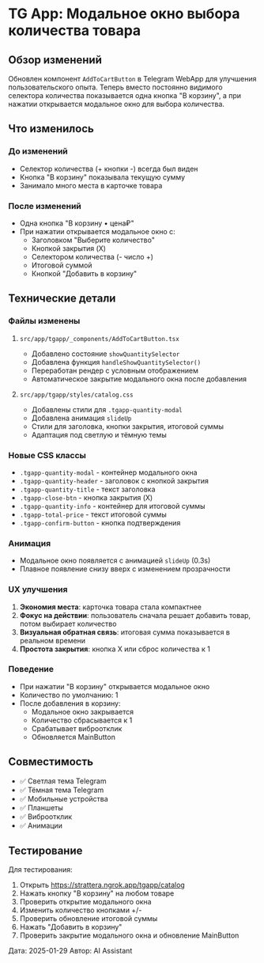 # TG App: Модальное окно выбора количества товара

## Обзор изменений

Обновлен компонент `AddToCartButton` в Telegram WebApp для улучшения пользовательского опыта. Теперь вместо постоянно видимого селектора количества показывается одна кнопка "В корзину", а при нажатии открывается модальное окно для выбора количества.

## Что изменилось

### До изменений
- Селектор количества (+ кнопки -) всегда был виден
- Кнопка "В корзину" показывала текущую сумму
- Занимало много места в карточке товара

### После изменений
- Одна кнопка "В корзину • цена₽"
- При нажатии открывается модальное окно с:
  - Заголовком "Выберите количество"
  - Кнопкой закрытия (X)
  - Селектором количества (- число +)
  - Итоговой суммой
  - Кнопкой "Добавить в корзину"

## Технические детали

### Файлы изменены
1. `src/app/tgapp/_components/AddToCartButton.tsx`
   - Добавлено состояние `showQuantitySelector`
   - Добавлена функция `handleShowQuantitySelector()`
   - Переработан рендер с условным отображением
   - Автоматическое закрытие модального окна после добавления

2. `src/app/tgapp/styles/catalog.css`
   - Добавлены стили для `.tgapp-quantity-modal`
   - Добавлена анимация `slideUp`
   - Стили для заголовка, кнопки закрытия, итоговой суммы
   - Адаптация под светлую и тёмную темы

### Новые CSS классы
- `.tgapp-quantity-modal` - контейнер модального окна
- `.tgapp-quantity-header` - заголовок с кнопкой закрытия
- `.tgapp-quantity-title` - текст заголовка
- `.tgapp-close-btn` - кнопка закрытия (X)
- `.tgapp-quantity-info` - контейнер для итоговой суммы
- `.tgapp-total-price` - текст итоговой суммы
- `.tgapp-confirm-button` - кнопка подтверждения

### Анимация
- Модальное окно появляется с анимацией `slideUp` (0.3s)
- Плавное появление снизу вверх с изменением прозрачности

### UX улучшения
1. **Экономия места**: карточка товара стала компактнее
2. **Фокус на действии**: пользователь сначала решает добавить товар, потом выбирает количество
3. **Визуальная обратная связь**: итоговая сумма показывается в реальном времени
4. **Простота закрытия**: кнопка X или сброс количества к 1

### Поведение
- При нажатии "В корзину" открывается модальное окно
- Количество по умолчанию: 1
- После добавления в корзину:
  - Модальное окно закрывается
  - Количество сбрасывается к 1
  - Срабатывает виброотклик
  - Обновляется MainButton

## Совместимость

- ✅ Светлая тема Telegram
- ✅ Тёмная тема Telegram  
- ✅ Мобильные устройства
- ✅ Планшеты
- ✅ Виброотклик
- ✅ Анимации

## Тестирование

Для тестирования:
1. Открыть https://strattera.ngrok.app/tgapp/catalog
2. Нажать кнопку "В корзину" на любом товаре
3. Проверить открытие модального окна
4. Изменить количество кнопками +/-
5. Проверить обновление итоговой суммы
6. Нажать "Добавить в корзину"
7. Проверить закрытие модального окна и обновление MainButton

Дата: 2025-01-29
Автор: AI Assistant 